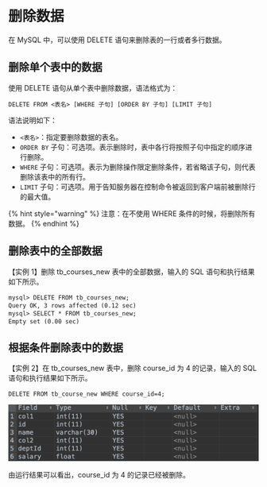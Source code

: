 # 删除数据

在 MySQL 中，可以使用 DELETE 语句来删除表的一行或者多行数据。

##  删除单个表中的数据

 使用 DELETE 语句从单个表中删除数据，语法格式为：

```text
DELETE FROM <表名> [WHERE 子句] [ORDER BY 子句] [LIMIT 子句]
```

 语法说明如下：

*  `<表名>`：指定要删除数据的表名。
*  `ORDER BY` 子句：可选项。表示删除时，表中各行将按照子句中指定的顺序进行删除。
*  `WHERE` 子句：可选项。表示为删除操作限定删除条件，若省略该子句，则代表删除该表中的所有行。
*  `LIMIT` 子句：可选项。用于告知服务器在控制命令被返回到客户端前被删除行的最大值。

{% hint style="warning" %}
注意：在不使用 WHERE 条件的时候，将删除所有数据。
{% endhint %}

##  删除表中的全部数据

 【实例 1】删除 tb\_courses\_new 表中的全部数据，输入的 SQL 语句和执行结果如下所示。

```text
mysql> DELETE FROM tb_courses_new;
Query OK, 3 rows affected (0.12 sec)
mysql> SELECT * FROM tb_courses_new;
Empty set (0.00 sec)
```

##  根据条件删除表中的数据

 【实例 2】在 tb\_courses\_new 表中，删除 course\_id 为 4 的记录，输入的 SQL 语句和执行结果如下所示。

```text
DELETE FROM tb_course_new WHERE course_id=4;
```

![](../.gitbook/assets/image%20%2883%29.png)

 由运行结果可以看出，course\_id 为 4 的记录已经被删除。

